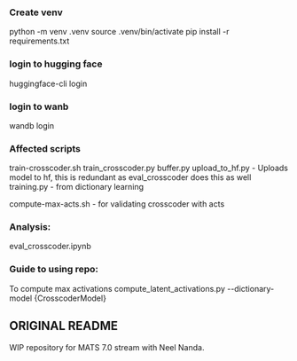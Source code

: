 ### Create venv

python -m venv .venv
source .venv/bin/activate
pip install -r requirements.txt

### login to hugging face
huggingface-cli login

### login to wanb
wandb login

### Affected scripts

train-crosscoder.sh 
train_crosscoder.py
buffer.py
upload_to_hf.py - Uploads model to hf, this is redundant as eval_crosscoder does this as well
training.py - from dictionary learning

compute-max-acts.sh - for validating crosscoder with acts

### Analysis:

eval_crosscoder.ipynb

### Guide to using repo:

To compute max activations 
compute_latent_activations.py --dictionary-model {CrosscoderModel}

## ORIGINAL README
WIP repository for MATS 7.0 stream with Neel Nanda.
